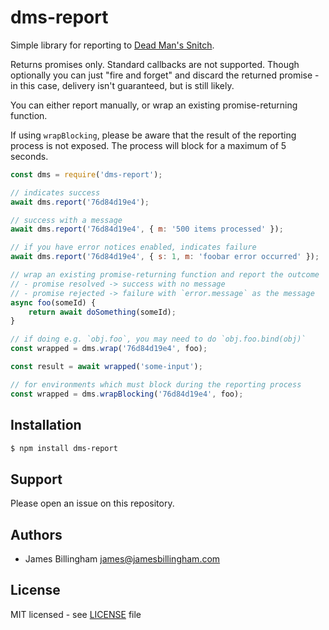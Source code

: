 # dms-report

Simple library for reporting to [Dead Man's Snitch](https://deadmanssnitch.com).

Returns promises only. Standard callbacks are not supported. Though optionally you can just "fire and forget" and discard the returned promise - in this case, delivery isn't guaranteed, but is still likely.

You can either report manually, or wrap an existing promise-returning function.

If using `wrapBlocking`, please be aware that the result of the reporting process is not exposed. The process will block for a maximum of 5 seconds.

```js
const dms = require('dms-report');

// indicates success
await dms.report('76d84d19e4');

// success with a message
await dms.report('76d84d19e4', { m: '500 items processed' });

// if you have error notices enabled, indicates failure
await dms.report('76d84d19e4', { s: 1, m: 'foobar error occurred' });

// wrap an existing promise-returning function and report the outcome
// - promise resolved -> success with no message
// - promise rejected -> failure with `error.message` as the message
async foo(someId) {
	return await doSomething(someId);
}

// if doing e.g. `obj.foo`, you may need to do `obj.foo.bind(obj)`
const wrapped = dms.wrap('76d84d19e4', foo);

const result = await wrapped('some-input');

// for environments which must block during the reporting process
const wrapped = dms.wrapBlocking('76d84d19e4', foo);
```

## Installation

```bash
$ npm install dms-report
```

## Support

Please open an issue on this repository.

## Authors

- James Billingham <james@jamesbillingham.com>

## License

MIT licensed - see [LICENSE](LICENSE) file
